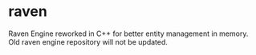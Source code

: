 # raven
Raven Engine reworked in C++ for better entity management in memory. Old raven engine repository will not be updated.
